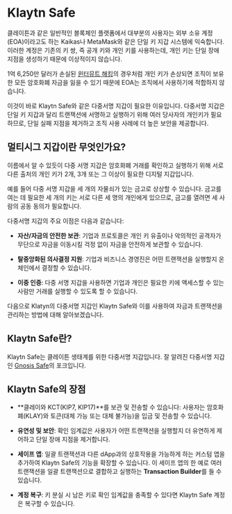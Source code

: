 # Klaytn Safe

클레이튼과 같은 일반적인 블록체인 플랫폼에서 대부분의 사용자는 외부 소유 계정(EOA)이라고도 하는 Kaikas나 MetaMask와 같은 단일 키 지갑 시스템에 익숙합니다. 이러한 계정은 기존의 키 쌍, 즉 공개 키와 개인 키를 사용하는데, 개인 키는 단일 장애 지점을 생성하기 때문에 이상적이지 않습니다.

1억 6,250만 달러가 손실된 [윈터뮤트 해킹](https://www.certik.com/resources/blog/uGiY0j3hwOzQOMcDPGoz9-wintermute-hack-)의 경우처럼 개인 키가 손상되면 조직이 보유한 모든 암호화폐 자금을 잃을 수 있기 때문에 EOA는 조직에서 사용하기에 적합하지 않습니다.

이것이 바로 Klaytn Safe와 같은 다중서명 지갑이 필요한 이유입니다. 다중서명 지갑은 단일 키 지갑과 달리 트랜잭션에 서명하고 실행하기 위해 여러 당사자의 개인키가 필요하므로, 단일 실패 지점을 제거하고 조직 사용 사례에 더 높은 보안을 제공합니다.

## 멀티시그 지갑이란 무엇인가요? <a id="What are Multisig Wallets"></a>

이름에서 알 수 있듯이 다중 서명 지갑은 암호화폐 거래를 확인하고 실행하기 위해 서로 다른 출처의 개인 키가 2개, 3개 또는 그 이상이 필요한 디지털 지갑입니다.

예를 들어 다중 서명 지갑을 세 개의 자물쇠가 있는 금고로 상상할 수 있습니다. 금고를 여는 데 필요한 세 개의 키는 서로 다른 세 명의 개인에게 있으므로, 금고를 열려면 세 사람의 공동 동의가 필요합니다.

다중서명 지갑의 주요 이점은 다음과 같습니다:

* **자산/자금의 안전한 보관**: 기업과 프로토콜은 개인 키 유출이나 악의적인 공격자가 무단으로 자금을 이동시킬 걱정 없이 자금을 안전하게 보관할 수 있습니다.

* **탈중앙화된 의사결정 지원**: 기업과 비즈니스 경영진은 어떤 트랜잭션을 실행할지 온체인에서 결정할 수 있습니다.

* **이중 인증**: 다중 서명 지갑을 사용하면 기업과 개인은 필요한 키에 액세스할 수 있는 사람만 거래를 실행할 수 있도록 할 수 있습니다.

다음으로 Klatyn의 다중서명 지갑인 Klaytn Safe와 이를 사용하여 자금과 트랜잭션을 관리하는 방법에 대해 알아보겠습니다.

## Klaytn Safe란? <a id="What is Klaytn Safe"></a>

Klaytn Safe는 클레이튼 생태계를 위한 다중서명 지갑입니다. 잘 알려진 다중서명 지갑인 [Gnosis Safe](https://gnosis-safe.io/)의 포크입니다.


## Klaytn Safe의 장점 <a id="Benefits of Klaytn Safe"></a>

* **클레이와 KCT(KIP7, KIP17)**를 보관 및 전송할 수 있습니다: 사용자는 암호화폐(KLAY)와 토큰(대체 가능 또는 대체 불가능)을 입금 및 전송할 수 있습니다.
 
* **유연성 및 보안**: 확인 임계값은 사용자가 어떤 트랜잭션을 실행할지 더 유연하게 제어하고 단일 장애 지점을 제거합니다.

* **세이프 앱**: 일괄 트랜잭션과 다른 dApp과의 상호작용을 가능하게 하는 커스텀 앱을 추가하여 Klaytn Safe의 기능을 확장할 수 있습니다. 이 세이프 앱의 한 예로 여러 트랜잭션을 일괄 트랜잭션으로 결합하고 실행하는 **Transaction Builder**를 들 수 있습니다.

* **계정 복구**: 키 분실 시 남은 키로 확인 임계값을 충족할 수 있다면 Klaytn Safe 계정은 복구할 수 있습니다.
